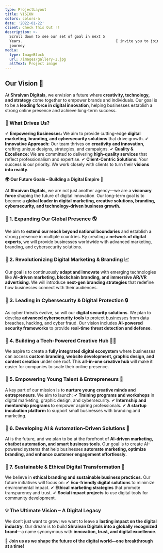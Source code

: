 ```yaml
---
type: ProjectLayout
title: VISION
colors: colors-a
date: '2022-01-22'
client: Check This Out !!
description: >-
  Scroll down to see our set of goal in next 5
  Years.                                           I invite you to join in our
  journey
media:
  type: ImageBlock
  url: /images/gallery-1.jpg
  altText: Project image
---
```

## **Our Vision** 🌟

At **Shraivan Digitals**, we envision a future where **creativity, technology, and strategy** come together to empower brands and individuals. Our goal is to be a **leading force in digital innovation**, helping businesses establish a strong online presence and achieve long-term success.

### **🔹 What Drives Us?**

✔ **Empowering Businesses:** We aim to provide cutting-edge **digital marketing, branding, and cybersecurity solutions** that drive growth.
✔ **Innovative Approach:** Our team thrives on **creativity and innovation**, crafting unique designs, strategies, and campaigns.
✔ **Quality & Excellence:** We are committed to delivering **high-quality services** that reflect professionalism and expertise.
✔ **Client-Centric Solutions:** Your success is our priority. We work closely with clients to turn their **visions into reality**.



**🌍 Our Future Goals – Building a Digital Empire 🚀**

At **Shraivan Digitals**, we are not just another agency—we are a **visionary force** shaping the future of digital innovation. Our long-term goal is to become a **global leader in digital marketing, creative solutions, branding, cybersecurity, and technology-driven business growth.**

### **🔹 1. Expanding Our Global Presence 🌎**

We aim to **extend our reach beyond national boundaries** and establish a strong presence in multiple countries. By creating a **network of digital experts**, we will provide businesses worldwide with advanced marketing, branding, and cybersecurity solutions.

### **🔹 2. Revolutionizing Digital Marketing & Branding 📈**

Our goal is to continuously **adapt and innovate** with emerging technologies like **AI-driven marketing, blockchain branding, and immersive AR/VR advertising**. We will introduce **next-gen branding strategies** that redefine how businesses connect with their audiences.

### **🔹 3. Leading in Cybersecurity & Digital Protection 🔒**

As cyber threats evolve, so will our **digital security solutions**. We plan to develop **advanced cybersecurity tools** to protect businesses from data breaches, hacking, and cyber fraud. Our vision includes **AI-powered security frameworks** to provide **real-time threat detection and defense**.

### **🔹 4. Building a Tech-Powered Creative Hub 🎨💡**

We aspire to create a **fully integrated digital ecosystem** where businesses can access **custom branding, website development, graphic design, and content creation** under one roof. This **all-in-one creative hub** will make it easier for companies to scale their online presence.

### **🔹 5. Empowering Young Talent & Entrepreneurs 🚀**

A key part of our mission is to **nurture young creative minds and entrepreneurs**. We aim to launch:
✔ **Training programs and workshops** in digital marketing, graphic design, and cybersecurity.
✔ **Internship and mentorship programs** to empower aspiring professionals.
✔ **A startup incubation platform** to support small businesses with branding and marketing.

### **🔹 6. Developing AI & Automation-Driven Solutions 🤖**

AI is the future, and we plan to be at the forefront of **AI-driven marketing, chatbot automation, and smart business tools**. Our goal is to create AI-powered systems that help businesses **automate marketing, optimize branding, and enhance customer engagement effortlessly**.

### **🔹 7. Sustainable & Ethical Digital Transformation 🌱**

We believe in **ethical branding and sustainable business practices**. Our future initiatives will focus on:
✔ **Eco-friendly digital solutions** to minimize environmental impact.
✔ **Ethical marketing strategies** that promote transparency and trust.
✔ **Social impact projects** to use digital tools for community development.

### **💡 The Ultimate Vision – A Digital Legacy**

We don’t just want to grow; we want to leave a **lasting impact on the digital industry**. Our dream is to build **Shraivan Digitals into a globally recognized brand**—a name synonymous with **innovation, trust, and digital excellence**.

🚀 **Join us as we shape the future of the digital world—one breakthrough at a time!**





